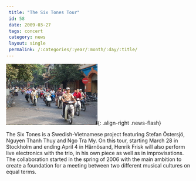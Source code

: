 ```yaml
---
 title: "The Six Tones Tour"
 id: 58
 date: 2009-03-27
 tags: concert
 category: news
 layout: single
 permalink: /:categories/:year/:month/:day/:title/
---
```

![image-right](/assets/images/hanoi.jpg){: .align-right .news-flash}

The Six Tones is a Swedish-Vietnamese project featuring Stefan Östersjö, Nguyen Thanh Thuy and Ngo Tra My. On this tour, starting March 28 in Stockholm and ending April 4 in Härnösand, Henrik Frisk will also perform live electronics with the trio, in his own piece as well as in improvisations. The collaboration started in the spring of 2006 with the main ambition to create a foundation for a meeting between two different musical cultures on equal terms. 

